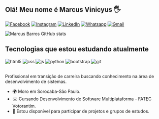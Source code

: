 ## Olá! Meu nome é Marcus Vinicyus 🖐️

[![Facebook](https://img.shields.io/badge/Facebook-1877F2?style=for-the-badge&logo=facebook&logoColor=white)](https://www.facebook.com/marcus.vinicyus.75?mibextid=ZbWKwL)
[![Instagram](https://img.shields.io/badge/Instagram-E4405F?style=for-the-badge&logo=instagram&logoColor=white)](https://instagram.com/marcvinicyus?igshid=ZDc4ODBmNjlmNQ==)
[![LinkedIn](https://img.shields.io/badge/LinkedIn-0077B5?style=for-the-badge&logo=linkedin&logoColor=white)](www.linkedin.com/in/marcus-barros-055a9a8b)
[![Whatsapp](https://img.shields.io/badge/WhatsApp-25D366?style=for-the-badge&logo=whatsapp&logoColor=white)](https://api.whatsapp.com/send?phone=5515981402738)
[![Gmail](https://img.shields.io/badge/Gmail-D14836?style=for-the-badge&logo=gmail&logoColor=white)](mailto:marcusvbarros39@gmail.com)

![Marcus Barros GitHub stats](https://github-readme-stats.vercel.app/api?username=marcusvsbarros&show_icons=true&theme=dracula&count_private=true)

## Tecnologias que estou estudando atualmente

<div style="display: inline_block">
  <img align="center" alt="html5" src="https://img.shields.io/badge/HTML5-E34F26?style=for-the-badge&logo=html5&logoColor=white" />
  <img align="center" alt="css" src="https://img.shields.io/badge/CSS3-1572B6?style=for-the-badge&logo=css3&logoColor=white" />
  <img align="center" alt="js" src="https://img.shields.io/badge/JavaScript-F7DF1E?style=for-the-badge&logo=javascript&logoColor=black" />
  <img align="center" alt="python" src="https://img.shields.io/badge/Python-3776AB?style=for-the-badge&logo=python&logoColor=white" />
  <img align="center" alt="bootstrap" src="https://img.shields.io/badge/Bootstrap-563D7C?style=for-the-badge&logo=bootstrap&logoColor=white" />
  <img align="center" alt="git" src="https://img.shields.io/badge/GIT-E44C30?style=for-the-badge&logo=git&logoColor=white" />
</div><br/>

Profissional em transição de carreira buscando conhecimento na área de desenvolvimento de sistemas.

* 🌍  Moro em Sorocaba-São Paulo.
* ✉️  Cursando Desenvolvimento de Software Multiplataforma - FATEC Votorantim.
* 🤝  Estou disponível para participar de projetos e grupos de estudos.
